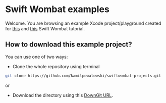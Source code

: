# Swift Wombat examples

Welcome. You are browsing an example Xcode project/playground created for [this](https://blog.kamil.id/swiftwombat/how-to-access-userdefaults-using-swiftui-appstorage-property-wrapper/) and [this](https://blog.kamil.id/swiftwombat/how-to-store-a-date-using-appstorage-in-swiftui/) Swift Wombat tutorial.

## How to download this example project?

You can use one of two ways:

- Clone the whole repository using terminal 

```bash
git clone https://github.com/kamilpowalowski/swiftwombat-projects.git
```

or

- Download the directory using this [DownGit URL](https://downgit.github.io/#/home?url=https://github.com/kamilpowalowski/swiftwombat-projects/tree/main/AppStorage).
